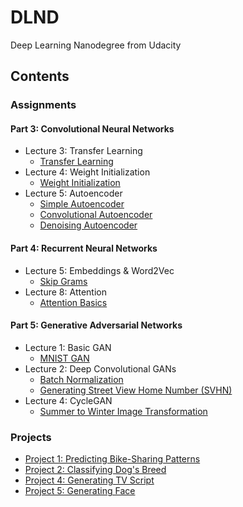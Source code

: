 # DLND
Deep Learning Nanodegree from Udacity

## Contents
### Assignments
#### Part 3: Convolutional Neural Networks
 - Lecture 3: Transfer Learning
    - [Transfer Learning](./assignments/P3-CNN/L3-transfer-learning/Transfer_Learning_Exercise.ipynb)
 - Lecture 4: Weight Initialization
    - [Weight Initialization](./assignments/P3-CNN/L4-weight-initialization/weight_initialization_exercise.ipynb)
 - Lecture 5: Autoencoder
    - [Simple Autoencoder](./assignments/P3-CNN/L5-autoencoder/Simple_Autoencoder_Exercise.ipynb)
    - [Convolutional Autoencoder](./assignments/P3-CNN/L5-autoencoder/Convolutional_Autoencoder_Exercise.ipynb)
    - [Denoising Autoencoder](./assignments/P3-CNN/L5-autoencoder/Denoising_Autoencoder_Exercise.ipynb)
#### Part 4: Recurrent Neural Networks
 - Lecture 5: Embeddings & Word2Vec
    - [Skip Grams](./assignments/P4-RNN/L5-embeddings-word2vec/Skip_Grams_Exercise.ipynb)
 - Lecture 8: Attention
    - [Attention Basics](./assignments/P4-RNN/L8-attention/Attention%20Basics.ipynb)
#### Part 5: Generative Adversarial Networks
 - Lecture 1: Basic GAN
    - [MNIST GAN](./assignments/P5-GAN/L1-generative-adversarial-networks/MNIST_GAN_Exercise.ipynb)
 - Lecture 2: Deep Convolutional GANs
    - [Batch Normalization](./assignments/P5-GAN/L2-deep-convolutional-gans/batch-norm/Batch_Normalization.ipynb)
    - [Generating Street View Home Number (SVHN)](./assignments/P5-GAN/L2-deep-convolutional-gans/dcgan-svhn/DCGAN_Exercise.ipynb)
 - Lecture 4: CycleGAN
    - [Summer to Winter Image Transformation](./assignments/P5-GAN/L4-implementing-a-cyclegan/CycleGAN_Exercise.ipynb)

### Projects
 - [Project 1: Predicting Bike-Sharing Patterns](./P1-Predicting-Bike-Sharing-Patterns/Your_first_neural_network.ipynb)
 - [Project 2: Classifying Dog's Breed](./P2-Dog-Classification/dog_app.ipynb)
 - [Project 4: Generating TV Script](./P4-Generating-TV-Script/dlnd_tv_script_generation.ipynb)
 - [Project 5: Generating Face](./P5-Generating-Face/dlnd_face_generation.ipynb)
 
